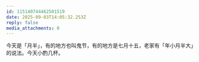 ```yaml
---
id: 115140744462501519
date: 2025-09-03T14:05:32.253Z
reply: false
media_attachments: 0
---
```


今天是「月半」，有的地方也叫鬼节，有的地方是七月十五，老家有「年小月半大」的说法。今天小酌几杯。

